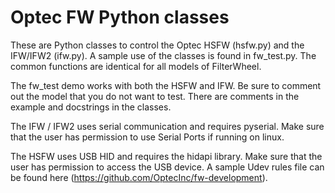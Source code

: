 # Optec FW Python classes

These are Python classes to control the Optec HSFW (hsfw.py) and the IFW/IFW2 (ifw.py). A sample use of the classes is found in fw_test.py. The common functions are identical for all models of FilterWheel.

The fw_test demo works with both the HSFW and IFW. Be sure to comment out the model that you do not want to test. There are comments in the example and docstrings in the classes.

The IFW / IFW2 uses serial communication and requires pyserial. Make sure that the user has permission to use Serial Ports if running on linux.

The HSFW uses USB HID and requires the hidapi library. Make sure that the user has permission to access the USB device. A sample Udev rules file can be found here (<https://github.com/OptecInc/fw-development>).
